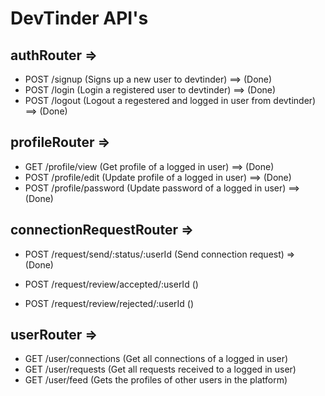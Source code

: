 # DevTinder API's

## authRouter =>
- POST /signup (Signs up a new user to devtinder)   ==> (Done)
- POST /login (Login a registered user to devtinder)   ==> (Done)
- POST /logout (Logout a regestered and logged in user from devtinder)   ==> (Done)

## profileRouter =>
- GET /profile/view (Get profile of a logged in user)   ==> (Done)
- POST /profile/edit (Update profile of a logged in user)   ==> (Done)
- POST /profile/password (Update password of a logged in user)   ==> (Done)

## connectionRequestRouter =>
- POST /request/send/:status/:userId (Send connection request)    => (Done)

- POST /request/review/accepted/:userId ()
- POST /request/review/rejected/:userId ()

## userRouter =>
- GET /user/connections (Get all connections of a logged in user)
- GET /user/requests (Get all requests received to a logged in user)
- GET /user/feed (Gets the profiles of other users in the platform)